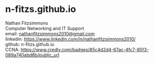 # n-fitzs.github.io
Nathan Fitzsimmons
<br>
Computer Networking and IT Support
<br>
email: nathanfitzsimmons2010@gmail.com
<br>
linkedin: https://www.linkedin.com/in/nathanfitzsimmons2010/
<br>
github: n-fitzs.github.io
<br>
CCNA: https://www.credly.com/badges/85c4d2d4-67ac-4fc7-85f3-089a740abd8b/public_url
<br>

